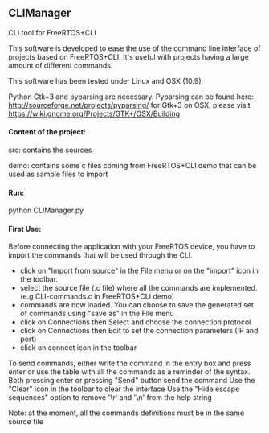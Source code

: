 ## CLIManager
CLI tool for FreeRTOS+CLI

This software is developed to ease the use of the command line interface of projects based on FreeRTOS+CLI.
It's useful with projects having a large amount of different commands.


This software has been tested under Linux and OSX (10.9).

Python Gtk+3 and pyparsing are necessary.
Pyparsing can be found here: http://sourceforge.net/projects/pyparsing/
for Gtk+3 on OSX, please visit https://wiki.gnome.org/Projects/GTK+/OSX/Building


#### Content of the project:
src: contains the sources

demo: contains some c files coming from FreeRTOS+CLI demo that can be used as sample files to import 

#### Run:
python CLIManager.py


#### First Use:
Before connecting the application with your FreeRTOS device, you have to import the commands that will be used through the CLI.
- click on "Import from source" in the File menu or on the "import" icon in the toolbar.
- select the source file (.c file) where all the commands are implemented. (e.g CLI-commands.c in FreeRTOS+CLI demo)
- commands are now loaded. You can choose to save the generated set of commands using "save as" in the File menu
- click on Connections then Select and choose the connection protocol
- click on Connections then Edit to set the connection parameters (IP and port)
- click on connect icon in the toolbar

To send commands, either write the command in the entry box and press enter or use the table with all the commands as a reminder of the syntax. Both pressing enter or pressing "Send" button send the command
Use the "Clear" icon in the toolbar to clear the interface
Use the "Hide escape sequences" option to remove '\r' and '\n' from the help string

Note: at the moment, all the commands definitions must be in the same source file
